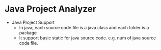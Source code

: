 # Java Project Analyzer

* Java Project Support
	* In java, each source code file is a java class and each folder is a package
	* It support basic static for java source code. e.g. num of java source code file.
	 